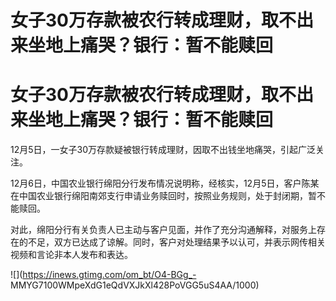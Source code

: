 # 女子30万存款被农行转成理财，取不出来坐地上痛哭？银行：暂不能赎回

# 女子30万存款被农行转成理财，取不出来坐地上痛哭？银行：暂不能赎回

12月5日，一女子30万存款疑被银行转成理财，因取不出钱坐地痛哭，引起广泛关注。

12月6日，中国农业银行绵阳分行发布情况说明称，经核实，12月5日，客户陈某在中国农业银行绵阳南郊支行申请业务赎回时，按照业务规则，处于封闭期，暂不能赎回。

对此，绵阳分行有关负责人已主动与客户见面，并作了充分沟通解释，对服务上存在的不足，双方已达成了谅解。同时，客户对处理结果予以认可，并表示网传相关视频和言论非本人发布和表达。

![](https://inews.gtimg.com/om_bt/O4-BGg_-
MMYG7100WMpeXdG1eQdVXJkXl428PoVGG5uS4AA/1000)

